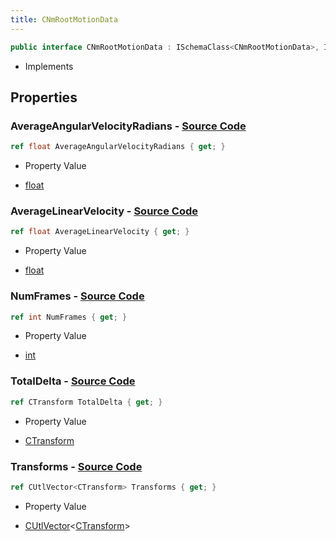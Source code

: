 ```yaml
---
title: CNmRootMotionData
---
```


```csharp
public interface CNmRootMotionData : ISchemaClass<CNmRootMotionData>, ISchemaField, ISchemaClass, INativeHandle
```

- Implements

## Properties

### **AverageAngularVelocityRadians** - [Source Code](https://github.com/swiftly-solution/swiftlys2/blob/main/managed/src/SwiftlyS2.Generated/Schemas/Interfaces/CNmRootMotionData.cs#L22)

```csharp
ref float AverageAngularVelocityRadians { get; }
```

- Property Value

- [float](https://learn.microsoft.com/dotnet/api/system.single)

### **AverageLinearVelocity** - [Source Code](https://github.com/swiftly-solution/swiftlys2/blob/main/managed/src/SwiftlyS2.Generated/Schemas/Interfaces/CNmRootMotionData.cs#L20)

```csharp
ref float AverageLinearVelocity { get; }
```

- Property Value

- [float](https://learn.microsoft.com/dotnet/api/system.single)

### **NumFrames** - [Source Code](https://github.com/swiftly-solution/swiftlys2/blob/main/managed/src/SwiftlyS2.Generated/Schemas/Interfaces/CNmRootMotionData.cs#L18)

```csharp
ref int NumFrames { get; }
```

- Property Value

- [int](https://learn.microsoft.com/dotnet/api/system.int32)

### **TotalDelta** - [Source Code](https://github.com/swiftly-solution/swiftlys2/blob/main/managed/src/SwiftlyS2.Generated/Schemas/Interfaces/CNmRootMotionData.cs#L24)

```csharp
ref CTransform TotalDelta { get; }
```

- Property Value

- [CTransform](/docs/api/shared/natives/ctransform)

### **Transforms** - [Source Code](https://github.com/swiftly-solution/swiftlys2/blob/main/managed/src/SwiftlyS2.Generated/Schemas/Interfaces/CNmRootMotionData.cs#L16)

```csharp
ref CUtlVector<CTransform> Transforms { get; }
```

- Property Value

- [CUtlVector](/docs/api/-1)<[CTransform](/docs/api/shared/natives/ctransform)>

